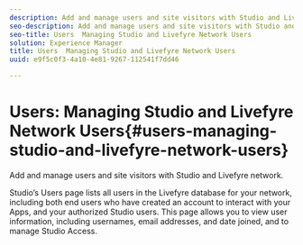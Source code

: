 ```yaml
---
description: Add and manage users and site visitors with Studio and Livefyre network.
seo-description: Add and manage users and site visitors with Studio and Livefyre network.
seo-title: Users  Managing Studio and Livefyre Network Users
solution: Experience Manager
title: Users  Managing Studio and Livefyre Network Users
uuid: e9f5c0f3-4a10-4e81-9267-112541f7dd46

---
```


# Users: Managing Studio and Livefyre Network Users{#users-managing-studio-and-livefyre-network-users}

Add and manage users and site visitors with Studio and Livefyre network.

Studio’s Users page lists all users in the Livefyre database for your network, including both end users who have created an account to interact with your Apps, and your authorized Studio users. This page allows you to view user information, including usernames, email addresses, and date joined, and to manage Studio Access.
